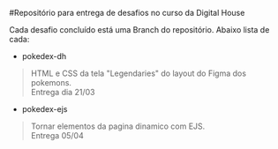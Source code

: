 #Repositório para entrega de desafios no curso da Digital House

Cada desafio concluído está uma Branch do repositório. Abaixo lista de cada:

- pokedex-dh
>HTML e CSS da tela "Legendaries" do layout do Figma dos pokemons.<br>
>Entrega dia 21/03

- pokedex-ejs
>Tornar elementos da pagina dinamico com EJS.<br>
>Entrega 05/04  
